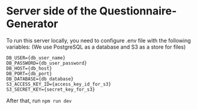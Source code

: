 # Server side of the Questionnaire-Generator

To run this server locally, you need to configure .env file with the following variables: (We use PostgreSQL as a database and S3 as a store for files)
```
DB_USER={db_user_name}
DB_PASSWORD={db_user_password}
DB_HOST={db_host}
DB_PORT={db_port}
DB_DATABASE={db_database}
S3_ACCESS_KEY_ID={access_key_id_for_s3}
S3_SECRET_KEY={secret_key_for_s3}
```
After that, run
```npm run dev```
